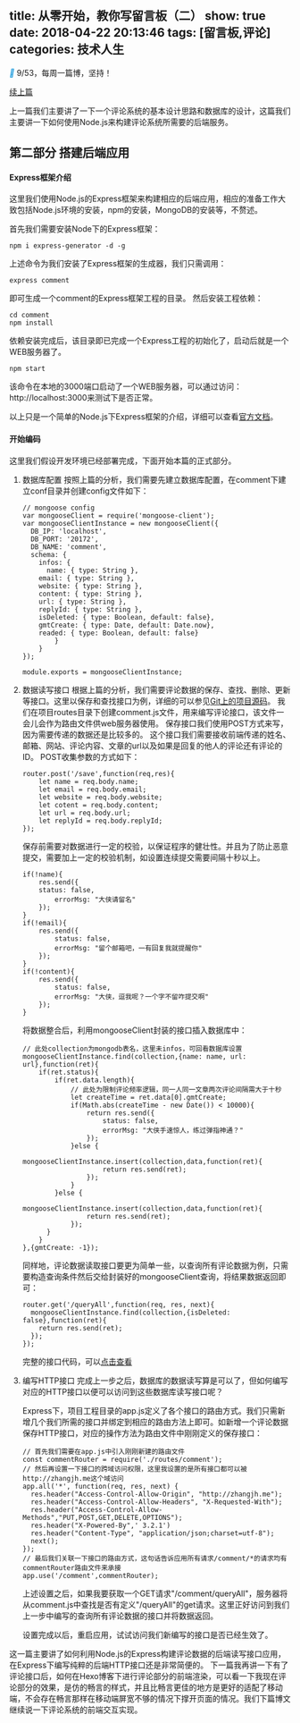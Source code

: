 title: 从零开始，教你写留言板（二）
show: true
date: 2018-04-22 20:13:46
tags: [留言板,评论]
categories: 技术人生
---

<i class="iconfont" style="color: #1296db">&#xe65d;</i>  9/53，每周一篇博，坚持！

[续上篇](http://zhangjh.me/2018/04/15/write-comment/)

上一篇我们主要讲了一下一个评论系统的基本设计思路和数据库的设计，这篇我们主要讲一下如何使用Node.js来构建评论系统所需要的后端服务。

## 第二部分 搭建后端应用
#### Express框架介绍
这里我们使用Node.js的Express框架来构建相应的后端应用，相应的准备工作大致包括Node.js环境的安装，npm的安装，MongoDB的安装等，不赘述。

首先我们需要安装Node下的Express框架：
```
npm i express-generator -d -g
```
上述命令为我们安装了Express框架的生成器，我们只需调用：
```
express comment
```
即可生成一个comment的Express框架工程的目录。
然后安装工程依赖：
```
cd comment
npm install
```
依赖安装完成后，该目录即已完成一个Express工程的初始化了，启动后就是一个WEB服务器了。
```
npm start
```
该命令在本地的3000端口启动了一个WEB服务器，可以通过访问：http://localhost:3000来测试下是否正常。

以上只是一个简单的Node.js下Express框架的介绍，详细可以查看[官方文档](http://expressjs.com/en/starter/generator.html)。

<!--more-->

#### 开始编码
这里我们假设开发环境已经部署完成，下面开始本篇的正式部分。

1. 数据库配置
	按照上篇的分析，我们需要先建立数据库配置，在comment下建立conf目录并创建config文件如下：
	```
	// mongoose config
	var mongooseClient = require('mongoose-client');
	var mongooseClientInstance = new mongooseClient({
	  DB_IP: 'localhost',
	  DB_PORT: '20172',
	  DB_NAME: 'comment',
	  schema: {
	    infos: {
	      name: { type: String },
        email: { type: String },
        website: { type: String },
        content: { type: String },
        url: { type: String },
        replyId: { type: String },
        isDeleted: { type: Boolean, default: false},
        gmtCreate: { type: Date, default: Date.now},
        readed: { type: Boolean, default: false}
			}
		}
	});

	module.exports = mongooseClientInstance;
	```

2. 数据读写接口
	根据上篇的分析，我们需要评论数据的保存、查找、删除、更新等接口。这里以保存和查找接口为例，详细的可以参见[Git上的项目源码](https://github.com/zhangjh/comment)。
	我们在项目routes目录下创建comment.js文件，用来编写评论接口，该文件一会儿会作为路由文件供web服务器使用。
	保存接口我们使用POST方式来写，因为需要传递的数据还是比较多的。
	这个接口我们需要接收前端传递的姓名、邮箱、网站、评论内容、文章的url以及如果是回复的他人的评论还有评论的ID。
	POST收集参数的方式如下：
	```
	router.post('/save',function(req,res){
		let name = req.body.name;
		let email = req.body.email;
		let website = req.body.website;
		let cotent = req.body.content;
		let url = req.body.url;
		let replyId = req.body.replyId;
	});
	```
	保存前需要对数据进行一定的校验，以保证程序的健壮性。并且为了防止恶意提交，需要加上一定的校验机制，如设置连续提交需要间隔十秒以上。
	```
	if(!name){
	    res.send({
	    status: false,
	        errorMsg: "大侠请留名"
	    });
	}
	if(!email){
	    res.send({
	        status: false,
	        errorMsg: "留个邮箱吧，一有回复我就提醒你"
	    });
	}
	if(!content){
	    res.send({
	        status: false,
	        errorMsg: "大侠，逗我呢？一个字不留咋提交啊"
	    });
	}
	```
	将数据整合后，利用mongooseClient封装的接口插入数据库中：
	```
	// 此处collection为mongodb表名，这里未infos，可回看数据库设置
	mongooseClientInstance.find(collection,{name: name, url: url},function(ret){
	    if(ret.status){
	        if(ret.data.length){
	            // 此处为限制评论频率逻辑，同一人同一文章两次评论间隔需大于十秒
	            let createTime = ret.data[0].gmtCreate;
	            if(Math.abs(createTime - new Date()) < 10000){
	                return res.send({
	                    status: false,
	                    errorMsg: "大侠手速惊人，练过弹指神通？"
	                });
	            }else {
                  mongooseClientInstance.insert(collection,data,function(ret){
	                    return res.send(ret);
	                });
	            }
	        }else {
	            mongooseClientInstance.insert(collection,data,function(ret){
	                return res.send(ret);
	            });
	      }
	    }
	},{gmtCreate: -1});
	```

	同样地，评论数据读取接口要更为简单一些，以查询所有评论数据为例，只需要构造查询条件然后交给封装好的mongooseClient查询，将结果数据返回即可：
	```
	router.get('/queryAll',function(req, res, next){
	  mongooseClientInstance.find(collection,{isDeleted: false},function(ret){
	    return res.send(ret);
	  });
	});
	```

	完整的接口代码，可以[点击查看](https://github.com/zhangjh/comment/blob/master/routes/comment.js)

3. 编写HTTP接口
	完成上一步之后，数据库的数据读写算是可以了，但如何编写对应的HTTP接口以便可以访问到这些数据库读写接口呢？

	Express下，项目工程目录的app.js定义了各个接口的路由方式。我们只需新增几个我们所需的接口并绑定到相应的路由方法上即可。如新增一个评论数据保存HTTP接口，对应的操作方法为路由文件中刚刚定义的保存接口：
	```
	// 首先我们需要在app.js中引入刚刚新建的路由文件
	const commentRouter = require('./routes/comment');
	// 然后再设置一下接口的跨域访问权限，这里我设置的是所有接口都可以被http://zhangjh.me这个域访问
	app.all('*', function(req, res, next) {
	  res.header("Access-Control-Allow-Origin", "http://zhangjh.me");
	  res.header("Access-Control-Allow-Headers", "X-Requested-With");
	  res.header("Access-Control-Allow-Methods","PUT,POST,GET,DELETE,OPTIONS");
	  res.header("X-Powered-By",' 3.2.1')
	  res.header("Content-Type", "application/json;charset=utf-8");
	  next();
	});
	// 最后我们关联一下接口的路由方式，这句话告诉应用所有请求/comment/*的请求均有commentRouter路由文件来承接
	app.use('/comment',commentRouter);
	```
	上述设置之后，如果我要获取一个GET请求"/comment/queryAll"，服务器将从comment.js中查找是否有定义"/queryAll"的get请求。这里正好访问到我们上一步中编写的查询所有评论数据的接口并将数据返回。

	设置完成以后，重启应用，试试访问我们新编写的接口是否已经生效了。


这一篇主要讲了如何利用Node.js的Express构建评论数据的后端读写接口应用，在Express下编写纯粹的后端HTTP接口还是非常简便的。
下一篇我再讲一下有了评论接口后，如何在Hexo博客下进行评论部分的前端渲染，可以看一下我现在评论部分的效果，是仿的畅言的样式，并且比畅言更佳的地方是更好的适配了移动端，不会存在畅言那样在移动端屏宽不够的情况下撑开页面的情况。我们下篇博文继续说一下评论系统的前端交互实现。
